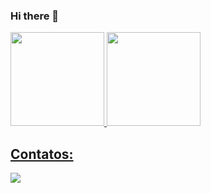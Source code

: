 ### Hi there 👋

<!--
**AndersonMSilva91/AndersonMSilva91** is a ✨ _special_ ✨ repository because its `README.md` (this file) appears on your GitHub profile.

Here are some ideas to get you started:

- 🔭 I’m currently working on ...
- 🌱 I’m currently learning ...
- 👯 I’m looking to collaborate on ...
- 🤔 I’m looking for help with ...
- 💬 Ask me about ...
- 📫 How to reach me: ...
- 😄 Pronouns: ...
- ⚡ Fun fact: ...
-->
<a href="https://github.com/AndersonMSilva91">
<img height="150em" src="https://github-readme-stats.vercel.app/api/top-langs/?username=AndersonMSilva91&layout=compact&langs_count=7&theme=dracula"/>
<img height="150em" src="https://github-readme-stats.vercel.app/api?username=AndersonMSilva91&show_icons=true&theme=dracula&include_all_commits=true&count_private=true"/>
</div>

## Contatos:


<a href="https://www.linkedin.com/in/Anderson-MSilva91" target="_blank"><img src="https://img.shields.io/badge/-LinkedIn-%230077B5?style=for-the-badge&logo=linkedin&logoColor=white" target="_blank"></a>   
</div>

